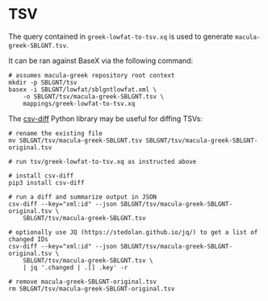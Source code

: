 # TSV

The query contained in `greek-lowfat-to-tsv.xq` is used to generate `macula-greek-SBLGNT.tsv`.

It can be ran against BaseX via the following command:

```shell
# assumes macula-greek repository root context
mkdir -p SBLGNT/tsv
basex -i SBLGNT/lowfat/sblgntlowfat.xml \
    -o SBLGNT/tsv/macula-greek-SBLGNT.tsv \
    mappings/greek-lowfat-to-tsv.xq
```

The [csv-diff](https://pypi.org/project/csv-diff/) Python library may be useful for diffing TSVs:

```shell
# rename the existing file
mv SBLGNT/tsv/macula-greek-SBLGNT.tsv SBLGNT/tsv/macula-greek-SBLGNT-original.tsv

# run tsv/greek-lowfat-to-tsv.xq as instructed above

# install csv-diff
pip3 install csv-diff

# run a diff and summarize output in JSON
csv-diff --key="xml:id" --json SBLGNT/tsv/macula-greek-SBLGNT-original.tsv \
    SBLGNT/tsv/macula-greek-SBLGNT.tsv

# optionally use JQ (https://stedolan.github.io/jq/) to get a list of changed IDs
csv-diff --key="xml:id" --json SBLGNT/tsv/macula-greek-SBLGNT-original.tsv \
    SBLGNT/tsv/macula-greek-SBLGNT.tsv \
    | jq '.changed | .[] .key' -r

# remove macula-greek-SBLGNT-original.tsv
rm SBLGNT/tsv/macula-greek-SBLGNT-original.tsv
```
